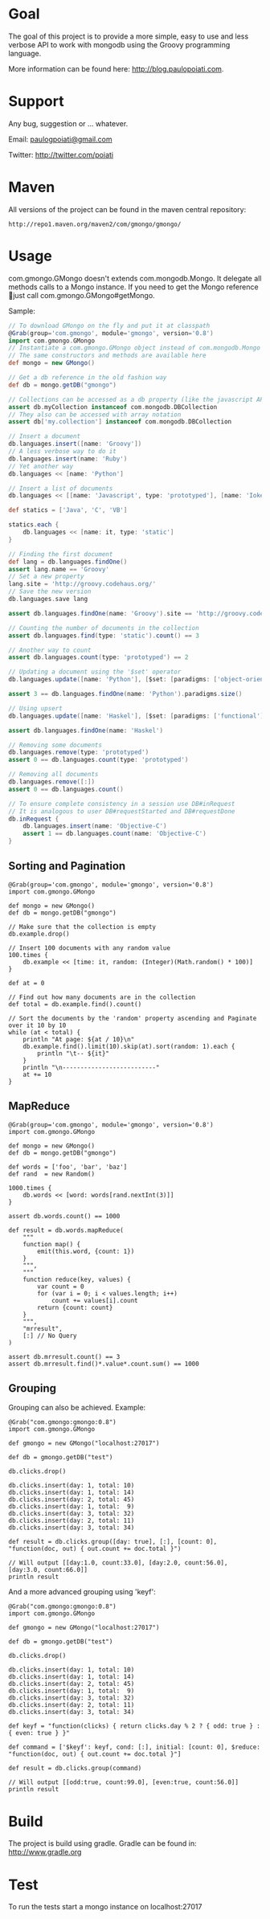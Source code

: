 # Goal

The goal of this project is to provide a more simple, easy to use and less verbose API to work with mongodb using the Groovy programming language.

More information can be found here: http://blog.paulopoiati.com.

# Support

Any bug, suggestion or ... whatever.

Email: paulogpoiati@gmail.com

Twitter: http://twitter.com/poiati

# Maven

All versions of the project can be found in the maven central repository:

    http://repo1.maven.org/maven2/com/gmongo/gmongo/

# Usage

com.gmongo.GMongo doesn't extends com.mongodb.Mongo. It delegate all methods calls to a Mongo instance. If
you need to get the Mongo reference just call com.gmongo.GMongo#getMongo.

Sample:
```groovy
// To download GMongo on the fly and put it at classpath
@Grab(group='com.gmongo', module='gmongo', version='0.8')
import com.gmongo.GMongo
// Instantiate a com.gmongo.GMongo object instead of com.mongodb.Mongo
// The same constructors and methods are available here
def mongo = new GMongo()

// Get a db reference in the old fashion way
def db = mongo.getDB("gmongo")

// Collections can be accessed as a db property (like the javascript API)
assert db.myCollection instanceof com.mongodb.DBCollection
// They also can be accessed with array notation 
assert db['my.collection'] instanceof com.mongodb.DBCollection

// Insert a document
db.languages.insert([name: 'Groovy'])
// A less verbose way to do it
db.languages.insert(name: 'Ruby')
// Yet another way
db.languages << [name: 'Python']

// Insert a list of documents
db.languages << [[name: 'Javascript', type: 'prototyped'], [name: 'Ioke', type: 'prototyped']]

def statics = ['Java', 'C', 'VB']

statics.each {
    db.languages << [name: it, type: 'static']
}

// Finding the first document
def lang = db.languages.findOne()
assert lang.name == 'Groovy'
// Set a new property
lang.site = 'http://groovy.codehaus.org/'
// Save the new version
db.languages.save lang

assert db.languages.findOne(name: 'Groovy').site == 'http://groovy.codehaus.org/'

// Counting the number of documents in the collection
assert db.languages.find(type: 'static').count() == 3

// Another way to count
assert db.languages.count(type: 'prototyped') == 2

// Updating a document using the '$set' operator
db.languages.update([name: 'Python'], [$set: [paradigms: ['object-oriented', 'functional', 'imperative']]])

assert 3 == db.languages.findOne(name: 'Python').paradigms.size()

// Using upsert
db.languages.update([name: 'Haskel'], [$set: [paradigms: ['functional']]], true)

assert db.languages.findOne(name: 'Haskel')

// Removing some documents
db.languages.remove(type: 'prototyped')
assert 0 == db.languages.count(type: 'prototyped')

// Removing all documents
db.languages.remove([:])
assert 0 == db.languages.count()

// To ensure complete consistency in a session use DB#inRequest
// It is analogous to user DB#requestStarted and DB#requestDone
db.inRequest {
    db.languages.insert(name: 'Objective-C')
    assert 1 == db.languages.count(name: 'Objective-C')
}
```
## Sorting and Pagination
    @Grab(group='com.gmongo', module='gmongo', version='0.8')
    import com.gmongo.GMongo
    
    def mongo = new GMongo()
    def db = mongo.getDB("gmongo")
    
    // Make sure that the collection is empty
    db.example.drop()
    
    // Insert 100 documents with any random value
    100.times {
        db.example << [time: it, random: (Integer)(Math.random() * 100)]
    }
    
    def at = 0
    
    // Find out how many documents are in the collection
    def total = db.example.find().count()
    
    // Sort the documents by the 'random' property ascending and Paginate over it 10 by 10
    while (at < total) {
        println "At page: ${at / 10}\n"
        db.example.find().limit(10).skip(at).sort(random: 1).each {
            println "\t-- ${it}"
        }
        println "\n--------------------------"
        at += 10
    }
    
## MapReduce
    @Grab(group='com.gmongo', module='gmongo', version='0.8')
    import com.gmongo.GMongo

    def mongo = new GMongo()
    def db = mongo.getDB("gmongo")

    def words = ['foo', 'bar', 'baz']
    def rand  = new Random()		

    1000.times { 
        db.words << [word: words[rand.nextInt(3)]]
    }

    assert db.words.count() == 1000

    def result = db.words.mapReduce(
        """
        function map() {
            emit(this.word, {count: 1})
        }
        """,
        """
        function reduce(key, values) {
            var count = 0
            for (var i = 0; i < values.length; i++)
                count += values[i].count
            return {count: count}
        }
        """,
        "mrresult",
        [:] // No Query
    )

    assert db.mrresult.count() == 3
    assert db.mrresult.find()*.value*.count.sum() == 1000

## Grouping

Grouping can also be achieved. Example:

    @Grab("com.gmongo:gmongo:0.8")
    import com.gmongo.GMongo

    def gmongo = new GMongo("localhost:27017")

    def db = gmongo.getDB("test")

    db.clicks.drop()

    db.clicks.insert(day: 1, total: 10)
    db.clicks.insert(day: 1, total: 14)
    db.clicks.insert(day: 2, total: 45)
    db.clicks.insert(day: 1, total:  9)
    db.clicks.insert(day: 3, total: 32)
    db.clicks.insert(day: 2, total: 11)
    db.clicks.insert(day: 3, total: 34)

    def result = db.clicks.group([day: true], [:], [count: 0], "function(doc, out) { out.count += doc.total }")
    
    // Will output [[day:1.0, count:33.0], [day:2.0, count:56.0], [day:3.0, count:66.0]]
    println result

And a more advanced grouping using 'keyf':

    @Grab("com.gmongo:gmongo:0.8")
    import com.gmongo.GMongo

    def gmongo = new GMongo("localhost:27017")

    def db = gmongo.getDB("test")

    db.clicks.drop()

    db.clicks.insert(day: 1, total: 10)
    db.clicks.insert(day: 1, total: 14)
    db.clicks.insert(day: 2, total: 45)
    db.clicks.insert(day: 1, total:  9)
    db.clicks.insert(day: 3, total: 32)
    db.clicks.insert(day: 2, total: 11)
    db.clicks.insert(day: 3, total: 34)

    def keyf = "function(clicks) { return clicks.day % 2 ? { odd: true } : { even: true } }"

    def command = ['$keyf': keyf, cond: [:], initial: [count: 0], $reduce: "function(doc, out) { out.count += doc.total }"]

    def result = db.clicks.group(command)
    
    // Will output [[odd:true, count:99.0], [even:true, count:56.0]]
    println result  


# Build

The project is build using gradle. Gradle can be found in: http://www.gradle.org

# Test

To run the tests start a mongo instance on localhost:27017